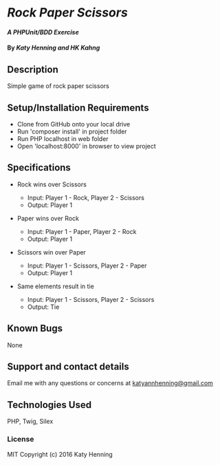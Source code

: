 # _Rock Paper Scissors_

#### _A PHPUnit/BDD Exercise_

#### By _Katy Henning and HK Kahng_

## Description

Simple game of rock paper scissors

## Setup/Installation Requirements

* Clone from GitHub onto your local drive
* Run 'composer install' in project folder
* Run PHP localhost in web folder
* Open 'localhost:8000' in browser to view project

## Specifications

* Rock wins over Scissors
    * Input: Player 1 - Rock, Player 2 - Scissors
    * Output: Player 1

* Paper wins over Rock
    * Input: Player 1 - Paper, Player 2 - Rock
    * Output: Player 1

* Scissors win over Paper
    * Input: Player 1 - Scissors, Player 2 - Paper
    * Output: Player 1

* Same elements result in tie
    * Input: Player 1 - Scissors, Player 2 - Scissors
    * Output: Tie

## Known Bugs

None

## Support and contact details

Email me with any questions or concerns at katyannhenning@gmail.com

## Technologies Used

PHP, Twig, Silex

### License

MIT Copyright (c) 2016 Katy Henning
